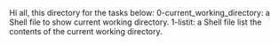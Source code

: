 Hi all, this directory for the tasks below:
0-current_working_directory: a Shell file to show current working directory.
1-listit: a Shell file list the contents of the current working directory.
